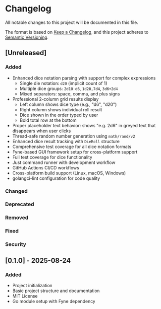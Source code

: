 # Changelog

All notable changes to this project will be documented in this file.

The format is based on [Keep a Changelog](https://keepachangelog.com/en/1.0.0/),
and this project adheres to [Semantic Versioning](https://semver.org/spec/v2.0.0.html).

## [Unreleased]

### Added
- Enhanced dice notation parsing with support for complex expressions
  - Single die notation: `d20` (implicit count of 1)
  - Multiple dice groups: `2d10 d6`, `1d20,7d4`, `3d6+2d4`
  - Mixed separators: space, comma, and plus signs
- Professional 2-column grid results display
  - Left column shows dice type (e.g., "d6", "d20")
  - Right column shows individual roll result
  - Dice shown in the order typed by user
  - Bold total row at the bottom
- Proper placeholder text behavior: shows "e.g. 2d6" in greyed text that disappears when user clicks
- Thread-safe random number generation using `math/rand/v2`
- Enhanced dice result tracking with `DieRoll` structure
- Comprehensive test coverage for all dice notation formats
- Fyne-based GUI framework setup for cross-platform support
- Full test coverage for dice functionality
- Just command runner with development workflow
- GitHub Actions CI/CD workflows
- Cross-platform build support (Linux, macOS, Windows)
- golangci-lint configuration for code quality

### Changed

### Deprecated

### Removed

### Fixed

### Security

## [0.1.0] - 2025-08-24

### Added
- Project initialization
- Basic project structure and documentation
- MIT License
- Go module setup with Fyne dependency
